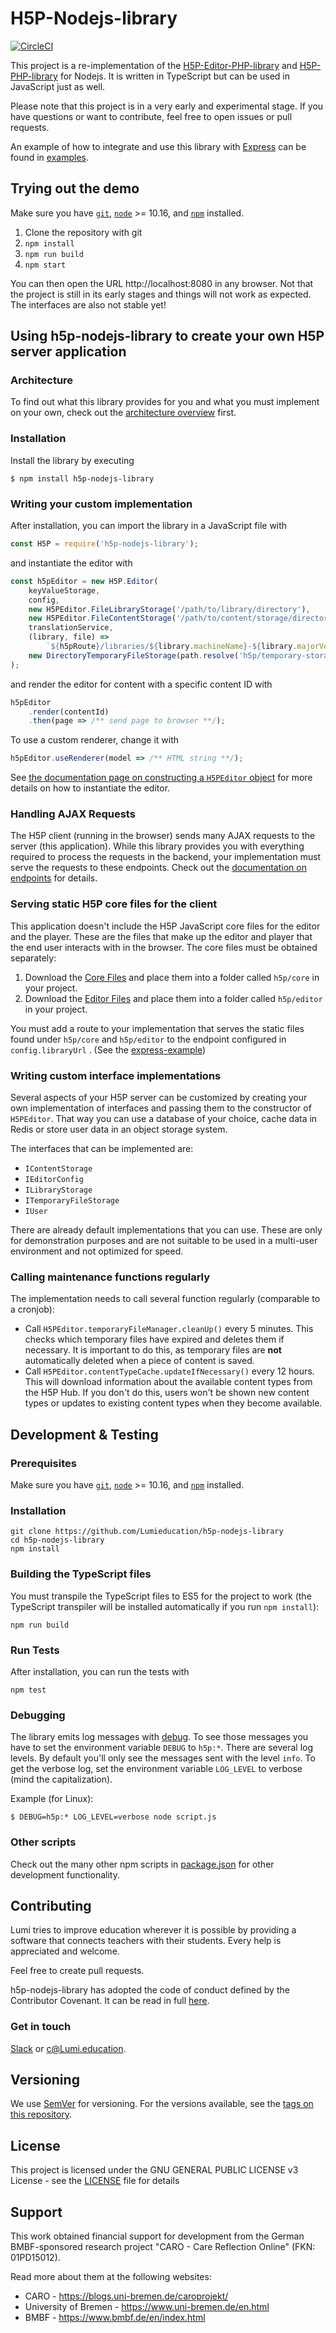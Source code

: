 # H5P-Nodejs-library

[![CircleCI](https://circleci.com/gh/Lumieducation/H5P-Nodejs-library/tree/master.svg?style=svg)](https://circleci.com/gh/Lumieducation/H5P-Nodejs-library/tree/master)

This project is a re-implementation of the [H5P-Editor-PHP-library](https://github.com/h5p/h5p-editor-php-library) and [H5P-PHP-library](https://github.com/h5p/h5p-php-library) for Nodejs. It is written in TypeScript but can be used in JavaScript just as well.

Please note that this project is in a very early and experimental stage. If you have questions or want to contribute, feel free to open issues or pull requests.

An example of how to integrate and use this library with [Express](https://expressjs.com/) can be found in [examples](examples/).

## Trying out the demo

Make sure you have [`git`](https://git-scm.com/), [`node`](https://nodejs.org/) >= 10.16, and [`npm`](https://www.npmjs.com/get-npm) installed.

1. Clone the repository with git
2. `npm install`
3. `npm run build`
4. `npm start`

You can then open the URL http://localhost:8080 in any browser. Not that the project is still in its early stages and things will not work as expected.
The interfaces are also not stable yet!

## Using h5p-nodejs-library to create your own H5P server application

### Architecture

To find out what this library provides for you and what you must implement on your own, check
out the [architecture overview](docs/architecture.md) first.

### Installation

Install the library by executing

```
$ npm install h5p-nodejs-library
```

### Writing your custom implementation

After installation, you can import the library in a JavaScript file with

```js
const H5P = require('h5p-nodejs-library');
```

and instantiate the editor with

```js
const h5pEditor = new H5P.Editor(
    keyValueStorage,
    config,
    new H5PEditor.FileLibraryStorage('/path/to/library/directory'),
    new H5PEditor.FileContentStorage('/path/to/content/storage/directory'),
    translationService,
    (library, file) =>
        `${h5pRoute}/libraries/${library.machineName}-${library.majorVersion}.${library.minorVersion}/${file}`,
    new DirectoryTemporaryFileStorage(path.resolve('h5p/temporary-storage'))
);
```

and render the editor for content with a specific content ID with

```js
h5pEditor
    .render(contentId)
    .then(page => /** send page to browser **/);
```

To use a custom renderer, change it with

```js
h5pEditor.useRenderer(model => /** HTML string **/);
```

See [the documentation page on constructing a `H5PEditor` object](docs/h5p-editor-constructor.md) for more details on how to instantiate the editor.

### Handling AJAX Requests

The H5P client (running in the browser) sends many AJAX requests to the server (this application). While this library provides you with everything required to process the requests in the backend, your implementation must serve the requests to these endpoints. Check out the [documentation on endpoints](docs/endpoints.md) for details.

### Serving static H5P core files for the client

This application doesn't include the H5P JavaScript core files for the editor and the player. These are the files that make up the editor and player that the end user interacts with in the browser. The core files must be obtained separately:

1. Download the [Core Files](https://github.com/h5p/h5p-php-library/archive/1.24.0.zip) and place them into a folder called `h5p/core` in your project.
2. Download the [Editor Files](https://github.com/h5p/h5p-editor-php-library/archive/1.24.0.zip) and place them into a folder called `h5p/editor` in your project.

You must add a route to your implementation that serves the static files found under `h5p/core` and `h5p/editor` to the endpoint configured in `config.libraryUrl` . (See the [express-example](examples/express.js#L79))

### Writing custom interface implementations

Several aspects of your H5P server can be customized by creating your own implementation of interfaces and passing them to the constructor of `H5PEditor`. That way you can use a database of your choice, cache data in Redis or store user data in an object storage system.

The interfaces that can be implemented are:

-   `IContentStorage`
-   `IEditorConfig`
-   `ILibraryStorage`
-   `ITemporaryFileStorage`
-   `IUser`

There are already default implementations that you can use. These are only for demonstration purposes and are not suitable to be used in a multi-user environment and not optimized for speed.

### Calling maintenance functions regularly

The implementation needs to call several function regularly (comparable to a cronjob):

-   Call `H5PEditor.temporaryFileManager.cleanUp()` every 5 minutes. This checks which temporary files have expired and deletes them if necessary. It is important to do this, as temporary files are **not** automatically deleted when a piece of content is saved.
-   Call `H5PEditor.contentTypeCache.updateIfNecessary()` every 12 hours. This will download information about the available content types from the H5P Hub. If you don't do this, users won't be shown new content types or updates to existing content types when they become available.

## Development & Testing

### Prerequisites

Make sure you have [`git`](https://git-scm.com/), [`node`](https://nodejs.org/) >= 10.16, and [`npm`](https://www.npmjs.com/get-npm) installed.

### Installation

```
git clone https://github.com/Lumieducation/h5p-nodejs-library
cd h5p-nodejs-library
npm install
```

### Building the TypeScript files

You must transpile the TypeScript files to ES5 for the project to work (the TypeScript transpiler will be installed automatically if you run `npm install`):

```
npm run build
```

### Run Tests

After installation, you can run the tests with

```
npm test
```

### Debugging

The library emits log messages with [debug](https://www.npmjs.com/package/debug). To see those messages you have to set the environment variable `DEBUG` to `h5p:*`. There are several log levels. By default you'll only see the messages sent with the level `info`. To get the verbose log, set the environment variable `LOG_LEVEL` to verbose (mind the capitalization).

Example (for Linux):

```
$ DEBUG=h5p:* LOG_LEVEL=verbose node script.js
```

### Other scripts

Check out the many other npm scripts in [package.json](package.json) for other development functionality.

## Contributing

Lumi tries to improve education wherever it is possible by providing a software that connects teachers with their students. Every help is appreciated and welcome.

Feel free to create pull requests.

h5p-nodejs-library has adopted the code of conduct defined by the Contributor Covenant. It can be read in full [here](./CODE-OF-CONDUCT.md).

### Get in touch

[Slack](https://join.slack.com/t/lumi-education/shared_invite/enQtMjY0MTM2NjIwNDU0LWU3YzVhZjdkNGFjZGE1YThjNzBiMmJjY2I2ODk2MzAzNDE3YzI0MmFkOTdmZWZhOTBmY2RjOTc3ZmZmOWMxY2U) or [c@Lumi.education](mailto:c@Lumi.education).

## Versioning

We use [SemVer](http://semver.org/) for versioning. For the versions available, see the [tags on this repository](https://github.com/Lumieducation/Lumi/tags).

## License

This project is licensed under the GNU GENERAL PUBLIC LICENSE v3 License - see the [LICENSE](LICENSE) file for details

## Support

This work obtained financial support for development from the German BMBF-sponsored research project "CARO - Care Reflection Online" (FKN: 01PD15012).

Read more about them at the following websites:

-   CARO - https://blogs.uni-bremen.de/caroprojekt/
-   University of Bremen - https://www.uni-bremen.de/en.html
-   BMBF - https://www.bmbf.de/en/index.html
